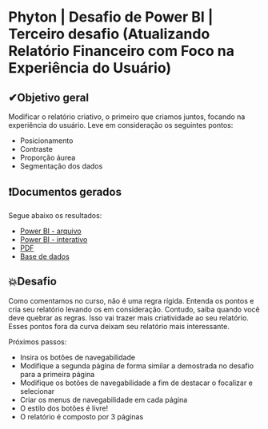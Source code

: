 # Phyton | Desafio de Power BI | Terceiro desafio (Atualizando Relatório Financeiro com Foco na Experiência do Usuário)

## ✔Objetivo geral
Modificar o relatório criativo, o primeiro que criamos juntos, focando na experiência do usuário. Leve em consideração os seguintes pontos:
- Posicionamento
- Contraste
- Proporção áurea
- Segmentação dos dados

## ❗Documentos gerados
Segue abaixo os resultados:
 - [Power BI - arquivo](https://github.com/CarlosJot4/Desafios-de-projetos/blob/main/Desafio%20de%20Power%20BI%203/powerBI_desafio_03.pbix)
 - [Power BI - interativo](https://app.powerbi.com/view?r=eyJrIjoiMWNhZmExOTgtYTAwZC00ODU0LWEyZWYtMGNmMzllM2ViZDg2IiwidCI6ImU5Njk4OTg1LTE4ODgtNDMyMC1hMzNlLTYzNTcwZjJmODc4MCJ9)
 - [PDF](https://github.com/CarlosJot4/Desafios-de-projetos/blob/main/Desafio%20de%20Power%20BI%203/powerBI_desafio_03.pdf)
 - [Base de dados](https://github.com/CarlosJot4/Desafios-de-projetos/blob/main/Desafio%20de%20Power%20BI%203/Financial%20Sample.xlsx)

## 💥Desafio
Como comentamos no curso, não é uma regra rígida. Entenda os pontos e cria seu relatório levando os em consideração. Contudo, saiba quando você deve quebrar as regras. Isso vai trazer mais criatividade ao seu relatório. Esses pontos fora da curva deixam seu relatório mais interessante.

Próximos passos:
- Insira os botões de navegabilidade
- Modifique a segunda página de forma similar a demostrada no desafio para a primeira página
- Modifique os botões de navegabilidade a fim de destacar o focalizar e selecionar
- Criar os menus de navegabilidade em cada página
- O estilo dos botões é livre!
- O relatório é composto por 3 páginas
